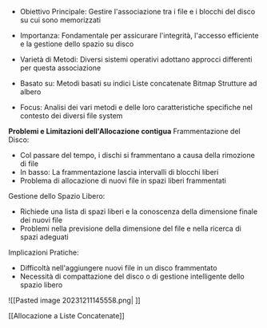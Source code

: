- Obiettivo Principale: Gestire l'associazione tra i file e i blocchi del disco su cui sono memorizzati
- Importanza: Fondamentale per assicurare l'integrità, l'accesso efficiente e la gestione dello spazio su disco
- Varietà di Metodi: Diversi sistemi operativi adottano approcci differenti per questa associazione
- Basato su:
	Metodi basati su indici
	Liste concatenate
	Bitmap
	Strutture ad albero

- Focus: Analisi dei vari metodi e delle loro caratteristiche specifiche nel contesto dei diversi file system

**Problemi e Limitazioni dell'Allocazione contigua**
Frammentazione del Disco:
- Col passare del tempo, i dischi si frammentano a causa della rimozione di file
- In basso: La frammentazione lascia intervalli di blocchi liberi
- Problema di allocazione di nuovi file in spazi liberi frammentati

Gestione dello Spazio Libero:
- Richiede una lista di spazi liberi e la conoscenza della dimensione finale dei nuovi file
- Problemi nella previsione della dimensione del file e nella ricerca di spazi adeguati

Implicazioni Pratiche:
- Difficoltà nell'aggiungere nuovi file in un disco frammentato
- Necessità di compattazione del disco o di gestione intelligente dello spazio libero

![[Pasted image 20231211145558.png| ]]

[[Allocazione a Liste Concatenate]]

